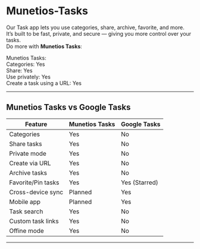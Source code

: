 # Munetios-Tasks

Our Task app lets you use categories, share, archive, favorite, and more.  
It’s built to be fast, private, and secure — giving you more control over your tasks.  
Do more with **Munetios Tasks**:

Munetios Tasks:  
Categories: Yes  
Share: Yes  
Use privately: Yes  
Create a task using a URL: Yes  

---

## Munetios Tasks vs Google Tasks

| Feature                           | Munetios Tasks | Google Tasks |
|-----------------------------------|---------------|--------------|
| Categories                        | Yes           | No           |
| Share tasks                       | Yes           | No           |
| Private mode                      | Yes           | No           |
| Create via URL                    | Yes           | No           |
| Archive tasks                     | Yes           | No           |
| Favorite/Pin tasks                | Yes           | Yes (Starred)           |
| Cross-device sync                 | Planned       | Yes          |
| Mobile app                        | Planned       | Yes          |
| Task search                       | Yes           | No           |
| Custom task links                  | Yes           | No           |
| Offine mode                 | Yes           | No           |


---
